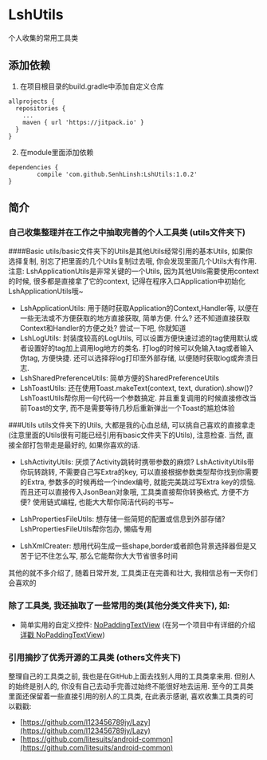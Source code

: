 # LshUtils
个人收集的常用工具类

## 添加依赖
1. 在项目根目录的build.gradle中添加自定义仓库
```
allprojects {
  repositories {
    ...
    maven { url 'https://jitpack.io' }
  }
}
```
2. 在module里面添加依赖
```
dependencies {
        compile 'com.github.SenhLinsh:LshUtils:1.0.2'
}
 ```

## 简介
### 自己收集整理并在工作之中抽取完善的个人工具类 (utils文件夹下)

####Basic
utils/basic文件夹下的Utils是其他Utils经常引用的基本Utils, 如果你选择复制, 别忘了把里面的几个Utils复制过去哦, 你会发现里面几个Utils大有作用.</br>
注意: LshApplicationUtils是非常关键的一个Utils, 因为其他Utils需要使用context的时候, 很多都是直接拿了它的context, 记得在程序入口Application中初始化LshApplicationUtils哦~

* LshApplicationUtils: 用于随时获取Application的Context,Handler等, 以便在一些无法或不方便获取的地方直接获取, 简单方便.
什么? 还不知道直接获取Context和Handler的方便之处? 尝试一下吧, 你就知道
* LshLogUtils: 封装度较高的LogUtils, 可以设置方便快速过滤的tag使用默认或者设置好的tag加上调用log地方的类名. 打log的时候可以免输入tag或者输入伪tag, 方便快捷.
还可以选择将log打印至外部存储, 以便随时获取log或奔溃日志.
* LshSharedPreferenceUtils: 简单方便的SharedPreferenceUtils
* LshToastUtils: 还在使用Toast.makeText(context, text, duration).show()? LshToastUtils帮你用一句代码一个参数搞定.
并且重复调用的时候直接修改当前Toast的文字, 而不是需要等待几秒后重新弹出一个Toast的尴尬体验

###Utils
utils文件夹下的Utils, 大都是我的心血总结, 可以挑自己喜欢的直接拿走(注意里面的Utils很有可能已经引用有basic文件夹下的Utils), 注意检查.
当然, 直接全部打包带走是最好的, 如果你喜欢的话.

* LshActivityUtils: 厌烦了Activity跳转时携带参数的麻烦? LshActivityUtils带你玩转跳转, 不需要自己写Extra的key, 可以直接根据参数类型帮你找到你需要的Extra,
参数多的时候再给一个index编号, 就能完美跳过写Extra key的烦恼. 而且还可以直接传入JsonBean对象哦, 工具类直接帮你转换格式, 方便不方便?
使用链式编程, 也能大大帮你简洁代码的书写~

* LshPropertiesFileUtils: 想存储一些简短的配置或信息到外部存储? LshPropertiesFileUtils帮你包办, 懒癌专用

* LshXmlCreater: 想用代码生成一些shape,border或者颜色背景选择器但是又苦于记不住怎么写, 那么它能帮你大大节省很多时间

其他的就不多介绍了, 随着日常开发, 工具类正在完善和壮大, 我相信总有一天你们会喜欢的

### 除了工具类, 我还抽取了一些常用的类(其他分类文件夹下), 如:
* 简单实用的自定义控件:
[NoPaddingTextView](https://github.com/SenhLinsh/LshUtils/blob/master/lshutils/src/main/java/com/linsh/lshutils/view/NoPaddingTextView.java)
(在另一个项目中有详细的介绍 [详戳 NoPaddingTextView](https://github.com/SenhLinsh/NoPaddingTextView))

### 引用摘抄了优秀开源的工具类 (others文件夹下)
整理自己的工具类之前, 我也是在GitHub上面去找别人用的工具类拿来用. 但别人的始终是别人的, 你没有自己去动手完善过始终不能很好地去运用.
至今的工具类里面还保留着一些直接引用的别人的工具类, 在此表示感谢, 喜欢收集工具类的可以戳戳:

* [https://github.com/l123456789jy/Lazy](https://github.com/l123456789jy/Lazy)
* [https://github.com/litesuits/android-common](https://github.com/litesuits/android-common)
